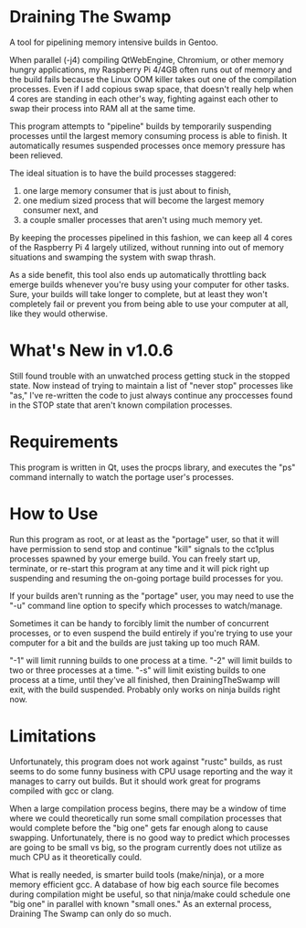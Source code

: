# Draining The Swamp
A tool for pipelining memory intensive builds in Gentoo.

When parallel (-j4) compiling QtWebEngine, Chromium, or other memory hungry applications, my Raspberry Pi 4/4GB often runs out of memory and the build fails because the Linux OOM killer takes out one of the compilation processes. Even if I add copious swap space, that doesn't really help when 4 cores are standing in each other's way, fighting against each other to swap their process into RAM all at the same time.

This program attempts to "pipeline" builds by temporarily suspending processes until the largest memory consuming process is able to finish. It automatically resumes suspended processes once memory pressure has been relieved. 

The ideal situation is to have the build processes staggered:

1. one large memory consumer that is just about to finish, 
2. one medium sized process that will become the largest memory consumer next, and
3. a couple smaller processes that aren't using much memory yet.

By keeping the processes pipelined in this fashion, we can keep all 4 cores of the Raspberry Pi 4 largely utilized, without running into out of memory situations and swamping the system with swap thrash.

As a side benefit, this tool also ends up automatically throttling back emerge builds whenever you're busy using your computer for other tasks. Sure, your builds will take longer to complete, but at least they won't completely fail or prevent you from being able to use your computer at all, like they would otherwise.

What's New in v1.0.6
====================

Still found trouble with an unwatched process getting stuck in the stopped
state. Now instead of trying to maintain a list of "never stop" processes
like "as," I've re-written the code to just always continue any proccesses
found in the STOP state that aren't known compilation processes.

Requirements
============
This program is written in Qt, uses the procps library, and executes the "ps" command internally to watch the portage user's processes. 

How to Use
==========
Run this program as root, or at least as the "portage" user, so that it will have permission to send stop and continue "kill" signals to the cc1plus processes spawned by your emerge build. You can freely start up, terminate, or re-start this program at any time and it will pick right up suspending and resuming the on-going portage build processes for you. 

If your builds aren't running as the "portage" user, you may need to use
the "-u" command line option to specify which processes to watch/manage.

Sometimes it can be handy to forcibly limit the number of concurrent processes,
or to even suspend the build entirely if you're trying to use your computer
for a bit and the builds are just taking up too much RAM. 

"-1" will limit running builds to one process at a time.
"-2" will limit builds to two or three processes at a time.
"-s" will limit existing builds to one process at a time, until they've all
finished, then DrainingTheSwamp will exit, with the build suspended. Probably 
only works on ninja builds right now.

Limitations
===========
Unfortunately, this program does not work against "rustc" builds, as rust seems to do some funny business with CPU usage reporting and the way it manages to carry out builds. But it should work great for programs compiled with gcc or clang.

When a large compilation process begins, there may be a window of time where we could theoretically run some small compilation processes that would complete before the "big one" gets far enough along to cause swapping. Unfortunately, there is no good way to predict which processes are going to be small vs big, so the program currently does not utilize as much CPU as it theoretically could. 

What is really needed, is smarter build tools (make/ninja), or a more memory efficient gcc. A database of how big each source file becomes during compilation might be useful, so that ninja/make could schedule one "big one" in parallel with known "small ones." As an external process, Draining The Swamp can only do so much.
